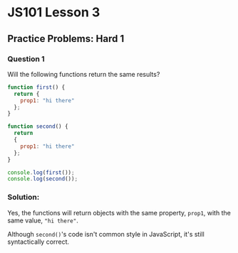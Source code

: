# JS101 Lesson 3
## Practice Problems: Hard 1
### Question 1

Will the following functions return the same results?

```js
function first() {
  return {
    prop1: "hi there"
  };
}

function second() {
  return
  {
    prop1: "hi there"
  };
}

console.log(first());
console.log(second());
```

### Solution:
Yes, the functions will return objects with the same property, `prop1`, with the
same value, `"hi there"`.

Although `second()`'s code isn't common style in JavaScript, it's still
syntactically correct.